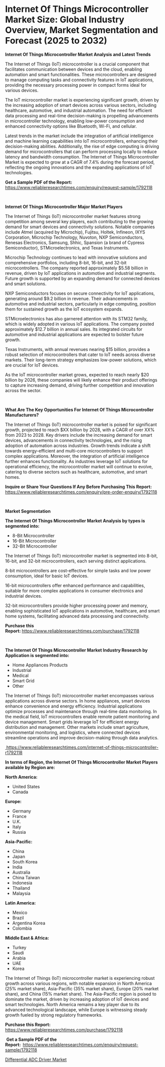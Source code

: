 <p><h1>Internet Of Things Microcontroller Market Size: Global Industry Overview, Market Segmentation and Forecast (2025 to 2032)</h1></p><p><strong>Internet Of Things Microcontroller Market Analysis and Latest Trends</strong></p>
<p><p>The Internet of Things (IoT) microcontroller is a crucial component that facilitates communication between devices and the cloud, enabling automation and smart functionalities. These microcontrollers are designed to manage computing tasks and connectivity features in IoT applications, providing the necessary processing power in compact forms ideal for various devices. </p><p>The IoT microcontroller market is experiencing significant growth, driven by the increasing adoption of smart devices across various sectors, including healthcare, automotive, and industrial automation. The need for efficient data processing and real-time decision-making is propelling advancements in microcontroller technology, enabling low-power consumption and enhanced connectivity options like Bluetooth, Wi-Fi, and cellular. </p><p>Latest trends in the market include the integration of artificial intelligence and machine learning capabilities into IoT microcontrollers, enhancing their decision-making abilities. Additionally, the rise of edge computing is driving demand for microcontrollers that can perform processing locally to reduce latency and bandwidth consumption. The Internet of Things Microcontroller Market is expected to grow at a CAGR of 7.4% during the forecast period, reflecting the ongoing innovations and the expanding applications of IoT technologies.</p></p>
<p><strong>Get a Sample PDF of the Report:&nbsp;</strong> <a href="https://www.reliableresearchtimes.com/enquiry/request-sample/1792118?utm_campaign=3518&utm_medium=2&utm_source=Github&utm_content=ia&utm_term=06042025&utm_id=internet-of-things-microcontroller">https://www.reliableresearchtimes.com/enquiry/request-sample/1792118</a></p>
<p>&nbsp;</p>
<p><strong>Internet Of Things Microcontroller Major Market Players</strong></p>
<p><p>The Internet of Things (IoT) microcontroller market features strong competition among several key players, each contributing to the growing demand for smart devices and connectivity solutions. Notable companies include Atmel (acquired by Microchip), Fujitsu, Holtek, Infineon, IXYS Corporation, Microchip Technology, Nuvoton, NXP Semiconductors, Renesas Electronics, Samsung, Shhic, Spansion (a brand of Cypress Semiconductor), STMicroelectronics, and Texas Instruments.</p><p>Microchip Technology continues to lead with innovative solutions and comprehensive portfolios, including 8-bit, 16-bit, and 32-bit microcontrollers. The company reported approximately $5.58 billion in revenue, driven by IoT applications in automotive and industrial segments. Future growth is supported by an expanding demand for connected devices and smart solutions.</p><p>NXP Semiconductors focuses on secure connectivity for IoT applications, generating around $9.2 billion in revenue. Their advancements in automotive and industrial sectors, particularly in edge computing, position them for sustained growth as the IoT ecosystem expands.</p><p>STMicroelectronics has also garnered attention with its STM32 family, which is widely adopted in various IoT applications. The company posted approximately $12.7 billion in annual sales. Its integrated circuits for automotive and industrial applications are expected to bolster future growth.</p><p>Texas Instruments, with annual revenues nearing $15 billion, provides a robust selection of microcontrollers that cater to IoT needs across diverse markets. Their long-term strategy emphasizes low-power solutions, which are crucial for IoT devices.</p><p>As the IoT microcontroller market grows, expected to reach nearly $20 billion by 2026, these companies will likely enhance their product offerings to capture increasing demand, driving further competition and innovation across the sector.</p></p>
<p>&nbsp;</p>
<p><strong>What Are The Key Opportunities For Internet Of Things Microcontroller Manufacturers?</strong></p>
<p><p>The Internet of Things (IoT) microcontroller market is poised for significant growth, projected to reach $XX billion by 2028, with a CAGR of over XX% from 2023 to 2028. Key drivers include the increasing demand for smart devices, advancements in connectivity technologies, and the rising adoption of automation across industries. Growth trends indicate a shift towards energy-efficient and multi-core microcontrollers to support complex applications. Moreover, the integration of artificial intelligence further enhances functionality. As industries leverage IoT solutions for operational efficiency, the microcontroller market will continue to evolve, catering to diverse sectors such as healthcare, automotive, and smart homes.</p></p>
<p><strong>Inquire or Share Your Questions If Any Before Purchasing This Report:</strong> <a href="https://www.reliableresearchtimes.com/enquiry/pre-order-enquiry/1792118?utm_campaign=3518&utm_medium=2&utm_source=Github&utm_content=ia&utm_term=06042025&utm_id=internet-of-things-microcontroller">https://www.reliableresearchtimes.com/enquiry/pre-order-enquiry/1792118</a></p>
<p>&nbsp;</p>
<p><strong>Market Segmentation</strong></p>
<p><strong>The Internet Of Things Microcontroller Market Analysis by types is segmented into:</strong></p>
<p><ul><li>8-Bit Microcontroller</li><li>16-Bit Microcontroller</li><li>32-Bit Microcontroller</li></ul></p>
<p><p>The Internet of Things (IoT) microcontroller market is segmented into 8-bit, 16-bit, and 32-bit microcontrollers, each serving distinct applications. </p><p>8-bit microcontrollers are cost-effective for simple tasks and low power consumption, ideal for basic IoT devices. </p><p>16-bit microcontrollers offer enhanced performance and capabilities, suitable for more complex applications in consumer electronics and industrial devices. </p><p>32-bit microcontrollers provide higher processing power and memory, enabling sophisticated IoT applications in automotive, healthcare, and smart home systems, facilitating advanced data processing and connectivity.</p></p>
<p><strong>Purchase this Report:&nbsp;</strong><a href="https://www.reliableresearchtimes.com/purchase/1792118?utm_campaign=3518&utm_medium=2&utm_source=Github&utm_content=ia&utm_term=06042025&utm_id=internet-of-things-microcontroller">https://www.reliableresearchtimes.com/purchase/1792118</a></p>
<p>&nbsp;</p>
<p><strong>The Internet Of Things Microcontroller Market Industry Research by Application is segmented into:</strong></p>
<p><ul><li>Home Appliances Products</li><li>Industrial</li><li>Medical</li><li>Smart Grid</li><li>Other</li></ul></p>
<p><p>The Internet of Things (IoT) microcontroller market encompasses various applications across diverse sectors. In home appliances, smart devices enhance convenience and energy efficiency. Industrial applications optimize processes and maintenance through real-time data monitoring. In the medical field, IoT microcontrollers enable remote patient monitoring and device management. Smart grids leverage IoT for efficient energy distribution and management. Other markets include smart agriculture, environmental monitoring, and logistics, where connected devices streamline operations and improve decision-making through data analytics.</p></p>
<p><a href="https://www.reliableresearchtimes.com/internet-of-things-microcontroller-r1792118?utm_campaign=3518&utm_medium=2&utm_source=Github&utm_content=ia&utm_term=06042025&utm_id=internet-of-things-microcontroller">&nbsp;https://www.reliableresearchtimes.com/internet-of-things-microcontroller-r1792118</a></p>
<p><strong>In terms of Region, the Internet Of Things Microcontroller Market Players available by Region are:</strong></p>
<p>
    <p> <strong> North America: </strong>
        <ul>
            <li>United States</li>
            <li>Canada</li>
        </ul>
        </p> 
    <p> <strong> Europe: </strong>
        <ul>
            <li>Germany</li>
            <li>France</li>
            <li>U.K.</li>
            <li>Italy</li>
            <li>Russia</li>
        </ul>
        </p> 
    <p> <strong> Asia-Pacific: </strong>
        <ul>
            <li>China</li>
            <li>Japan</li>
            <li>South Korea</li>
            <li>India</li>
            <li>Australia</li>
            <li>China Taiwan</li>
            <li>Indonesia</li>
            <li>Thailand</li>
            <li>Malaysia</li>
        </ul>
        </p> 
    <p> <strong> Latin America: </strong>
        <ul>
            <li>Mexico</li>
            <li>Brazil</li>
            <li>Argentina Korea</li>
            <li>Colombia</li>
        </ul>
        </p> 
    <p> <strong> Middle East & Africa: </strong>
        <ul>
            <li>Turkey</li>
            <li>Saudi</li>
            <li>Arabia</li>
            <li>UAE</li>
            <li>Korea</li>
        </ul>
    </p>
    </p>
<p><p>The Internet of Things (IoT) microcontroller market is experiencing robust growth across various regions, with notable expansion in North America (25% market share), Asia-Pacific (35% market share), Europe (20% market share), and China (15% market share). The Asia-Pacific region is poised to dominate the market, driven by increasing adoption of IoT devices and smart technologies. North America remains a key player due to its advanced technological landscape, while Europe is witnessing steady growth fueled by strong regulatory frameworks.</p></p>
<p><strong>Purchase this Report: </strong><a href="https://www.reliableresearchtimes.com/purchase/1792118?utm_campaign=3518&utm_medium=2&utm_source=Github&utm_content=ia&utm_term=06042025&utm_id=internet-of-things-microcontroller">https://www.reliableresearchtimes.com/purchase/1792118</a></p>
<p>&nbsp;<strong>Get a Sample PDF of the Report:&nbsp;&nbsp;</strong><a href="https://www.reliableresearchtimes.com/enquiry/request-sample/1792118?utm_campaign=3518&utm_medium=2&utm_source=Github&utm_content=ia&utm_term=06042025&utm_id=internet-of-things-microcontroller">https://www.reliableresearchtimes.com/enquiry/request-sample/1792118</a></p>
<p><strong></strong></p>
<p><p><a href="https://github.com/weisonmanych/Market-Research-Report-List-1/blob/main/differential-adc-driver-market.md?utm_campaign=3518&utm_medium=2&utm_source=Github&utm_content=ia&utm_term=06042025&utm_id=internet-of-things-microcontroller">Differential ADC Driver Market</a></p></p>